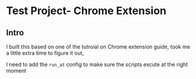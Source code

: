 # Test Project- Chrome Extension

## Intro
I built this based on one of the tutroial on Chrome extension guide, took me a little extra time to figure it out, 

I need to add the `run_at` config to make sure the scripts excute at the right moment